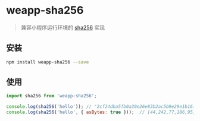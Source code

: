 # weapp-sha256

> 兼容小程序运行环境的 [sha256](https://github.com/cryptocoinjs/sha256) 实现

## 安装

```bash
npm install weapp-sha256 --save
```

## 使用

```js
import sha256 from 'weapp-sha256';

console.log(sha256('hello')); // "2cf24dba5fb0a30e26e83b2ac5b9e29e1b161e5c1fa7425e73043362938b9824" <= Hex-encoded; default
console.log(sha256('hello', { asBytes: true }));  // [44,242,77,186,95,176,163,14,38,232,59,42,197,185,226,158,27,22,30,92,31,167,66,94,115,4,51,98,147,139,152,36] <= Array of bytes
```
